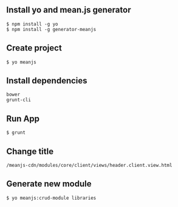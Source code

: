 ## Install yo and mean.js generator
    $ npm install -g yo
    $ npm install -g generator-meanjs

## Create project
    $ yo meanjs

## Install dependencies
    bower
    grunt-cli

## Run App
    $ grunt


## Change title
    /meanjs-cdn/modules/core/client/views/header.client.view.html


## Generate new module
    $ yo meanjs:crud-module libraries